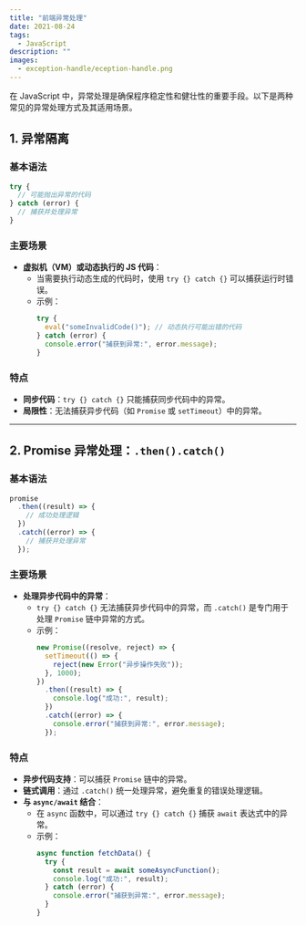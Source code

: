 ```yaml
---
title: "前端异常处理"
date: 2021-08-24
tags:
  - JavaScript
description: ""
images:
  - exception-handle/eception-handle.png
---
```


在 JavaScript 中，异常处理是确保程序稳定性和健壮性的重要手段。以下是两种常见的异常处理方式及其适用场景。

## 1. 异常隔离

### 基本语法

```javascript
try {
  // 可能抛出异常的代码
} catch (error) {
  // 捕获并处理异常
}
```

### 主要场景

- **虚拟机（VM）或动态执行的 JS 代码**：
  - 当需要执行动态生成的代码时，使用 `try {} catch {}` 可以捕获运行时错误。
  - 示例：
    ```javascript
    try {
      eval("someInvalidCode()"); // 动态执行可能出错的代码
    } catch (error) {
      console.error("捕获到异常:", error.message);
    }
    ```

### 特点

- **同步代码**：`try {} catch {}` 只能捕获同步代码中的异常。
- **局限性**：无法捕获异步代码（如 `Promise` 或 `setTimeout`）中的异常。

---

## 2. Promise 异常处理：`.then().catch()`

### 基本语法

```javascript
promise
  .then((result) => {
    // 成功处理逻辑
  })
  .catch((error) => {
    // 捕获并处理异常
  });
```

### 主要场景

- **处理异步代码中的异常**：
  - `try {} catch {}` 无法捕获异步代码中的异常，而 `.catch()` 是专门用于处理 `Promise` 链中异常的方式。
  - 示例：
    ```javascript
    new Promise((resolve, reject) => {
      setTimeout(() => {
        reject(new Error("异步操作失败"));
      }, 1000);
    })
      .then((result) => {
        console.log("成功:", result);
      })
      .catch((error) => {
        console.error("捕获到异常:", error.message);
      });
    ```

### 特点

- **异步代码支持**：可以捕获 `Promise` 链中的异常。
- **链式调用**：通过 `.catch()` 统一处理异常，避免重复的错误处理逻辑。
- **与 `async/await` 结合**：
  - 在 `async` 函数中，可以通过 `try {} catch {}` 捕获 `await` 表达式中的异常。
  - 示例：
    ```javascript
    async function fetchData() {
      try {
        const result = await someAsyncFunction();
        console.log("成功:", result);
      } catch (error) {
        console.error("捕获到异常:", error.message);
      }
    }
    ```